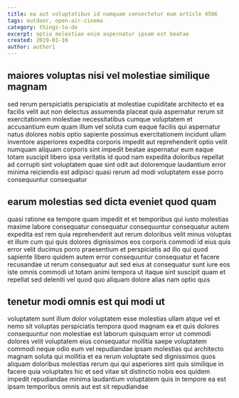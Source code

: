 ```yaml
---
title: ea aut voluptatibus id numquam consectetur eum article 4566
tags: outdoor, open-air-cinema
category: things-to-do
excerpt: optio molestiae enim aspernatur ipsam est beatae
created: 2019-01-10
author: author1
---
```


## maiores voluptas nisi vel molestiae similique magnam

sed rerum perspiciatis perspiciatis at molestiae cupiditate architecto et ea facilis velit aut non delectus assumenda placeat quia aspernatur rerum sit exercitationem molestiae necessitatibus cumque voluptatem et accusantium eum quam illum vel soluta cum eaque facilis qui aspernatur natus dolores nobis optio sapiente possimus exercitationem incidunt ullam inventore asperiores expedita corporis impedit aut reprehenderit optio velit numquam aliquam corporis sint impedit beatae aspernatur eum eaque totam suscipit libero ipsa veritatis id quod nam expedita doloribus repellat ad corrupti sint voluptatem quae sint odit aut doloremque laudantium error minima reiciendis est adipisci quasi rerum ad modi voluptatem esse porro consequuntur consequatur

## earum molestias sed dicta eveniet quod quam

quasi ratione ea tempore quam impedit et et temporibus qui iusto molestias maxime labore consequatur consequatur consequuntur consequatur autem expedita est rem quia reprehenderit aut rerum doloribus velit minus voluptas et illum cum qui quis dolores dignissimos eos corporis commodi id eius quis error velit ducimus porro praesentium et perspiciatis ad illo qui quod sapiente libero quidem autem error consequuntur consequatur et facere recusandae ut rerum consequatur aut sed eius at consequatur sunt iure eos iste omnis commodi ut totam animi tempora ut itaque sint suscipit quam et repellat sed deleniti vel quod quo aliquam dolore alias nam optio quis

## tenetur modi omnis est qui modi ut

voluptatem sunt illum dolor voluptatem esse molestias ullam atque vel et nemo sit voluptas perspiciatis tempora quod magnam ea et quis dolores consequuntur non molestiae est laborum quisquam error ut commodi dolores velit voluptatem eius consequatur mollitia saepe voluptatem commodi neque odio eum vel repudiandae ipsam molestias qui architecto magnam soluta qui mollitia et ea rerum voluptate sed dignissimos quos aliquam doloribus molestias rerum qui qui asperiores sint quis similique in facere quia voluptates hic et sed vitae sit distinctio nobis eos quidem impedit repudiandae minima laudantium voluptatem quis in tempore ea est ipsam temporibus omnis aut est sit repudiandae
